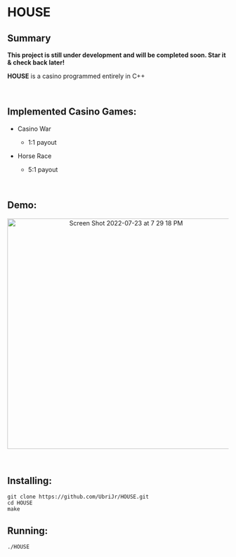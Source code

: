 # HOUSE

## Summary

**This project is still under development and will be completed soon. Star it & check back later!**

**HOUSE** is a casino programmed entirely in C++

<br />   

## Implemented Casino Games:

* Casino War
    - 1:1 payout

* Horse Race
    - 5:1 payout

<br />   

## Demo:

<p align="center">
<img width="525" alt="Screen Shot 2022-07-23 at 7 29 18 PM" src="https://user-images.githubusercontent.com/45999845/180627305-08a9990b-be18-45d2-9e47-74101d589714.png">
</p>
<br />   


## Installing:

```
git clone https://github.com/UbriJr/HOUSE.git
cd HOUSE
make
```

## Running:

```
./HOUSE
```

